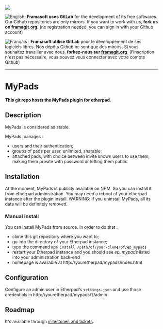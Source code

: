 [![](https://framagit.org/assets/favicon-075eba76312e8421991a0c1f89a89ee81678bcde72319dd3e8047e2a47cd3a42.ico)](https://framagit.org)

![English:](https://upload.wikimedia.org/wikipedia/commons/thumb/a/ae/Flag_of_the_United_Kingdom.svg/20px-Flag_of_the_United_Kingdom.svg.png) **Framasoft uses GitLab** for the development of its free softwares. Our Github repositories are only mirrors.
If you want to work with us, **fork us on [framagit.org](https://framagit.org)**. (no registration needed, you can sign in with your Github account)

![Français :](https://upload.wikimedia.org/wikipedia/commons/thumb/c/c3/Flag_of_France.svg/20px-Flag_of_France.svg.png) **Framasoft utilise GitLab** pour le développement de ses logiciels libres. Nos dépôts Github ne sont que des miroirs.
Si vous souhaitez travailler avec nous, **forkez-nous sur [framagit.org](https://framagit.org)**. (l'inscription n'est pas nécessaire, vous pouvez vous connecter avec votre compte Github)
* * *

MyPads
============
**This git repo hosts the MyPads plugin for etherpad**.

## Description

MyPads is considered as stable.

MyPads manages :

* users and their authentication;
* groups of pads per user, unlimited, sharable;
* attached pads, with choice between invite known users to use them, making them private with password or letting them public.

## Installation

At the moment, MyPads is publicly available on NPM. So you can install it from etherpad administration. You may need a reboot of your etherpad instance after the plugin install.
WARNING: if you uninstall MyPads, all its data will be definitely *removed*.

### Manual install

You can install MyPads from source. In order to do that :

* clone this git repository where you want to;
* go into the directory of your Etherpad instance;
* type the command `npm install /path/of/your/clone/of/ep_mypads`
* restart your Etherpad instance and you should see *ep_mypads* listed into your administration back-end
* homepage is available at http://youretherpad/mypads/index.html

## Configuration

Configure an admin user in Etherpad's `settings.json` and use those credentials in http://youretherpad/mypads/?/admin

## Roadmap

It's available through [milestones and tickets](https://git.framasoft.org/framasoft/ep_mypads/issues).
